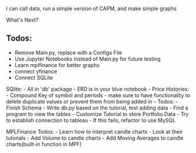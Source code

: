 I can call data, run a simple version of CAPM, and make simple graphs

What's Next?

## Todos:
- Remove Main.py, replace with a Configs File
- Use Jupyter Notebooks instead of Main.py for future testing
- Learn mplfinance for better graphs
- connect yfinance 
- Connect SQLite

SQlite:
    - All in 'db' package
    - ERD is in your blue notebook
    - Price Histories:
        - Compound Key of symbol and periods
        - make sure to have functionality to delete duplicate values or prevent them from being added in
    - Todos:
        - Finish Schema
        - Write db.py based on the tutorial, test adding data
        - Find a program to view the tables
        - Customize Tutorial to store Portfolio Data
        - Try to establish connection to tableau
            - If this fails, refactor to use MySQL

MPLFinance Todos:
    - Learn how to interpret candle charts
    - Look at their tutorials
    - Add Volume to candle charts
    - Add Moving Averages to candle charts(built-in function in MPF)

